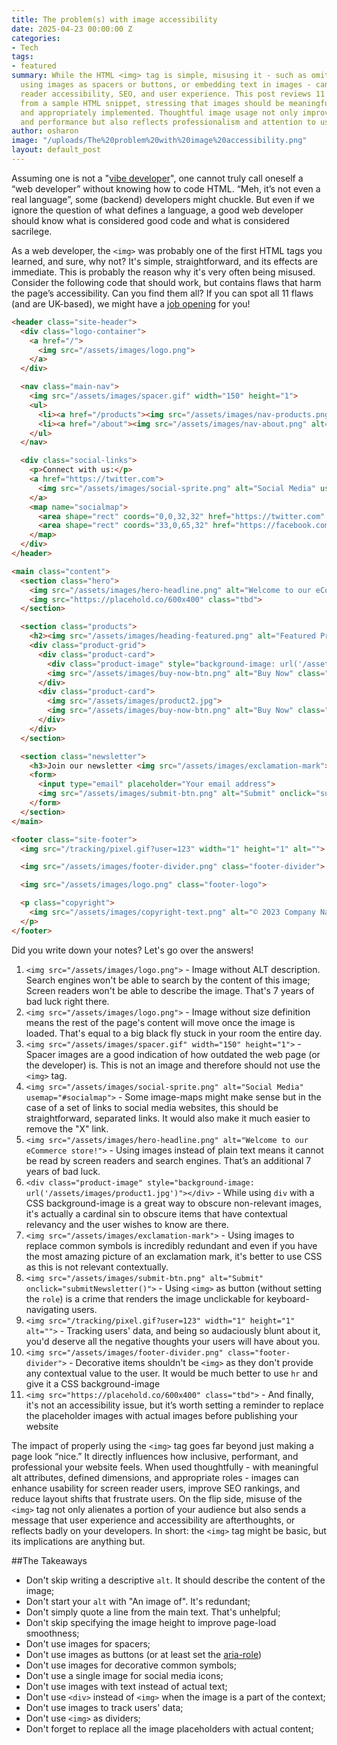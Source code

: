 ```yaml
---
title: The problem(s) with image accessibility
date: 2025-04-23 00:00:00 Z
categories:
- Tech
tags:
- featured
summary: While the HTML <img> tag is simple, misusing it - such as omitting alt text,
  using images as spacers or buttons, or embedding text in images - can harm screen
  reader accessibility, SEO, and user experience. This post reviews 11 specific issues
  from a sample HTML snippet, stressing that images should be meaningful, accessible,
  and appropriately implemented. Thoughtful image usage not only improves inclusivity
  and performance but also reflects professionalism and attention to user needs.
author: osharon
image: "/uploads/The%20problem%20with%20image%20accessibility.png"
layout: default_post
---
```


Assuming one is not a "[vibe developer](https://medium.com/@niall.mcnulty/vibe-coding-b79a6d3f0caa)", one cannot truly call oneself a “web developer” without knowing how to code HTML. “Meh, it’s not even a real language”, some (backend) developers might chuckle. But even if we ignore the question of what defines a language, a good web developer should know what is considered good code and what is considered sacrilege.

As a web developer, the `<img>` was probably one of the first HTML tags you learned, and sure, why not? It's simple, straightforward, and its effects are immediate. This is probably the reason why it's very often being misused. Consider the following code that should work, but contains flaws that harm the page’s accessibility. Can you find them all? If you can spot all 11 flaws (and are UK-based), we might have a [job opening](https://www.scottlogic.com/careers/vacancies) for you!

~~~~html
<header class="site-header">
  <div class="logo-container">
    <a href="/">
      <img src="/assets/images/logo.png">
    </a>
  </div>

  <nav class="main-nav">
    <img src="/assets/images/spacer.gif" width="150" height="1">
    <ul>
      <li><a href="/products"><img src="/assets/images/nav-products.png" alt="Products"></a></li>
      <li><a href="/about"><img src="/assets/images/nav-about.png" alt="About Us"></a></li>
    </ul>
  </nav>

  <div class="social-links">
    <p>Connect with us:</p>
    <a href="https://twitter.com">
      <img src="/assets/images/social-sprite.png" alt="Social Media" usemap="#socialmap">
    </a>
    <map name="socialmap">
      <area shape="rect" coords="0,0,32,32" href="https://twitter.com" alt="Twitter">
      <area shape="rect" coords="33,0,65,32" href="https://facebook.com" alt="Facebook">
    </map>
  </div>
</header>

<main class="content">
  <section class="hero">
    <img src="/assets/images/hero-headline.png" alt="Welcome to our eCommerce store!">
    <img src="https://placehold.co/600x400" class="tbd">
  </section>

  <section class="products">
    <h2><img src="/assets/images/heading-featured.png" alt="Featured Products"></h2>
    <div class="product-grid">
      <div class="product-card">
        <div class="product-image" style="background-image: url('/assets/images/product1.jpg')"></div>
        <img src="/assets/images/buy-now-btn.png" alt="Buy Now" class="product-button">
      </div>
      <div class="product-card">
        <img src="/assets/images/product2.jpg">
        <img src="/assets/images/buy-now-btn.png" alt="Buy Now" class="product-button">
      </div>
    </div>
  </section>

  <section class="newsletter">
    <h3>Join our newsletter <img src="/assets/images/exclamation-mark"></h3>
    <form>
      <input type="email" placeholder="Your email address">
      <img src="/assets/images/submit-btn.png" alt="Submit" onclick="submitNewsletter()">
    </form>
  </section>
</main>

<footer class="site-footer">
  <img src="/tracking/pixel.gif?user=123" width="1" height="1" alt="">

  <img src="/assets/images/footer-divider.png" class="footer-divider">

  <img src="/assets/images/logo.png" class="footer-logo">

  <p class="copyright">
    <img src="/assets/images/copyright-text.png" alt="© 2023 Company Name. All Rights Reserved.">
  </p>
</footer>
~~~~

Did you write down your notes? Let's go over the answers!

1. `<img src="/assets/images/logo.png">` - Image without ALT description. Search engines won't be able to search by the content of this image; Screen readers won't be able to describe the image. That's 7 years of bad luck right there.
2. `<img src="/assets/images/logo.png">` - Image without size definition means the rest of the page's content will move once the image is loaded. That's equal to a big black fly stuck in your room the entire day.
3. `<img src="/assets/images/spacer.gif" width="150" height="1">` - Spacer images are a good indication of how outdated the web page (or the developer) is. This is not an image and therefore should not use the `<img>` tag.
4. `<img src="/assets/images/social-sprite.png" alt="Social Media" usemap="#socialmap">` - Some image-maps might make sense but in the case of a set of links to social media websites, this should be straightforward, separated links. It would also make it much easier to remove the "X" link.
5. `<img src="/assets/images/hero-headline.png" alt="Welcome to our eCommerce store!">` - Using images instead of plain text means it cannot be read by screen readers and search engines. That’s an additional 7 years of bad luck.
6. `<div class="product-image" style="background-image: url('/assets/images/product1.jpg')"></div>` - While using `div` with a CSS background-image is a great way to obscure non-relevant images, it's actually a cardinal sin to obscure items that have contextual relevancy and the user wishes to know are there.
7. `<img src="/assets/images/exclamation-mark">` - Using images to replace common symbols is incredibly redundant and even if you have the most amazing picture of an exclamation mark, it's better to use CSS as this is not relevant contextually.
8. `<img src="/assets/images/submit-btn.png" alt="Submit" onclick="submitNewsletter()">` - Using `<img>` as button (without setting the `role`) is a crime that renders the image unclickable for keyboard-navigating users.
9. `<img src="/tracking/pixel.gif?user=123" width="1" height="1" alt="">` - Tracking users' data, and being so audaciously blunt about it, you'd deserve all the negative thoughts your users will have about you.
10. `<img src="/assets/images/footer-divider.png" class="footer-divider">` - Decorative items shouldn't be `<img>` as they don't provide any contextual value to the user. It would be much better to use `hr` and give it a CSS background-image
11. `<img src="https://placehold.co/600x400" class="tbd">` - And finally, it's not an accessibility issue, but it’s worth setting a reminder to replace the placeholder images with actual images before publishing your website

The impact of properly using the `<img>` tag goes far beyond just making a page look “nice.” It directly influences how inclusive, performant, and professional your website feels. When used thoughtfully - with meaningful alt attributes, defined dimensions, and appropriate roles - images can enhance usability for screen reader users, improve SEO rankings, and reduce layout shifts that frustrate users. On the flip side, misuse of the `<img>` tag not only alienates a portion of your audience but also sends a message that user experience and accessibility are afterthoughts, or reflects badly on your developers.
In short: the `<img>` tag might be basic, but its implications are anything but.

##The Takeaways

- Don't skip writing a descriptive `alt`. It should describe the content of the image;
- Don't start your `alt` with "An image of". It's redundant;
- Don't simply quote a line from the main text. That's unhelpful;
- Don't skip specifying the image height to improve page-load smoothness;
- Don't use images for spacers;
- Don't use images as buttons (or at least set the [aria-role](https://developer.mozilla.org/en-US/docs/Web/Accessibility/ARIA/Reference/Roles))
- Don't use images for decorative common symbols;
- Don't use a single image for social media icons;
- Don't use images with text instead of actual text;
- Don't use `<div>` instead of `<img>` when the image is a part of the context;
- Don't use images to track users' data;
- Don't use `<img>` as dividers;
- Don't forget to replace all the image placeholders with actual content;